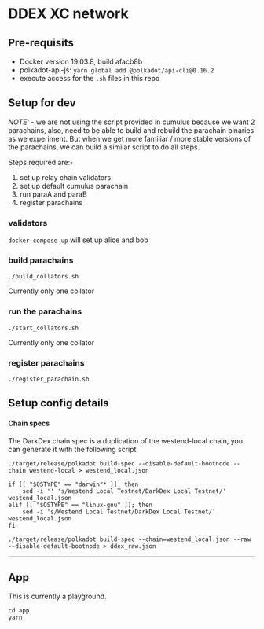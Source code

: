 # DDEX XC network

## Pre-requisits
- Docker version 19.03.8, build afacb8b
- polkadot-api-js: `yarn global add @polkadot/api-cli@0.16.2`
- execute access for the `.sh` files in this repo

## Setup for dev

*NOTE:* - we are not using the script provided in cumulus because we want 2 parachains, also, need to be able to build and rebuild the parachain binaries as we experiment. But when we get more familiar / more stable versions of the parachains, we can build a similar script to do all steps. 

Steps required are:-
1. set up relay chain validators
1. set up default cumulus parachain 
1. run paraA and paraB
1. register parachains


### validators
`docker-compose up` will set up alice and bob

### build parachains
```
./build_collators.sh
```
Currently only one collator

### run the parachains
```
./start_collators.sh
```
Currently only one collator

### register parachains
```
./register_parachain.sh
```


## Setup config details
#### Chain specs
The DarkDex chain spec is a duplication of the westend-local chain, you can generate it with the following script. 

```
./target/release/polkadot build-spec --disable-default-bootnode --chain westend-local > westend_local.json

if [[ "$OSTYPE" == "darwin"* ]]; then
	sed -i '' 's/Westend Local Testnet/DarkDex Local Testnet/' westend_local.json
elif [[ "$OSTYPE" == "linux-gnu" ]]; then
	sed -i 's/Westend Local Testnet/DarkDex Local Testnet/' westend_local.json
fi

./target/release/polkadot build-spec --chain=westend_local.json --raw --disable-default-bootnode > ddex_raw.json
```

___
## App

This is currently a playground. 

```
cd app
yarn
```


